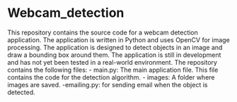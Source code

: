 # Webcam_detection
This repository contains the source code for a webcam detection application. The application is written in Python and uses OpenCV for image processing. The application is designed to detect objects in an image and draw a bounding box around them. The application is still in development and has not yet been tested in a real-world environment.
The repository contains the following files: - main.py: The main application file. This file contains the code for the detection algorithm. - images: A folder where images are saved. -emailing.py: for sending email when the object is detected. 
